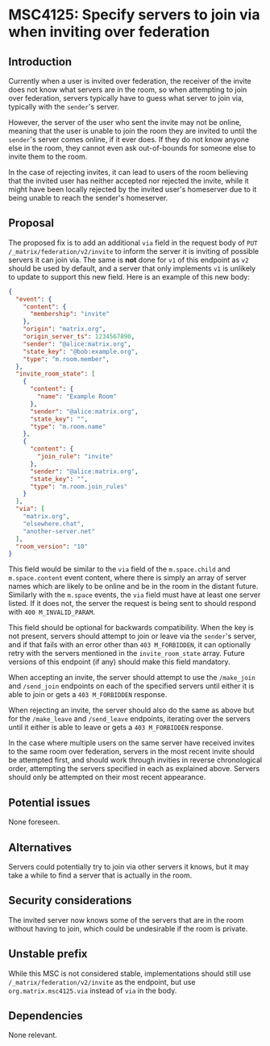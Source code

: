 # MSC4125: Specify servers to join via when inviting over federation

## Introduction

Currently when a user is invited over federation, the receiver of the invite does not know what servers
are in the room, so when attempting to join over federation, servers typically have to guess what server
to join via, typically with the `sender`'s server.

However, the server of the user who sent the invite may not be online, meaning that the user is unable to
join the room they are invited to until the `sender`'s server comes online, if it ever does. If they do not
know anyone else in the room, they cannot even ask out-of-bounds for someone else to invite them to the room.

In the case of rejecting invites, it can lead to users of the room believing that the invited user has neither
accepted nor rejected the invite, while it might have been locally rejected by the invited user's homeserver due
to it being unable to reach the sender's homeserver.

## Proposal

The proposed fix is to add an additional `via` field in the request body of `PUT /_matrix/federation/v2/invite`
to inform the server it is inviting of possible servers it can join via. The same is **not** done for `v1` of this
endpoint as `v2` should be used by default, and a server that only implements `v1` is unlikely to update to support
this new field. Here is an example of this new body:

```json
{
  "event": {
    "content": {
      "membership": "invite"
    },
    "origin": "matrix.org",
    "origin_server_ts": 1234567890,
    "sender": "@alice:matrix.org",
    "state_key": "@bob:example.org",
    "type": "m.room.member",
  },
  "invite_room_state": [
    {
      "content": {
        "name": "Example Room"
      },
      "sender": "@alice:matrix.org",
      "state_key": "",
      "type": "m.room.name"
    },
    {
      "content": {
        "join_rule": "invite"
      },
      "sender": "@alice:matrix.org",
      "state_key": "",
      "type": "m.room.join_rules"
    }
  ],
  "via": [
    "matrix.org",
    "elsewhere.chat",
    "another-server.net"
  ],
  "room_version": "10"
}
```

This field would be similar to the `via` field of the `m.space.child` and `m.space.content` event content,
where there is simply an array of server names which are likely to be online and be in the room in the distant
future. Similarly with the `m.space` events, the `via` field must have at least one server listed. If it does not,
the server the request is being sent to should respond with `400 M_INVALID_PARAM`.

This field should be optional for backwards compatibility. When the key is not present, servers should attempt
to join or leave via the `sender`'s server, and if that fails with an error other than `403 M_FORBIDDEN`, it can
optionally retry with the servers mentioned in the `invite_room_state` array. Future versions of this endpoint
(if any) should make this field mandatory.

When accepting an invite, the server should attempt to use the `/make_join` and `/send_join` endpoints on each
of the specified servers until either it is able to join or gets a `403 M_FORBIDDEN` response.

When rejecting an invite, the server should also do the same as above but for the `/make_leave` and `/send_leave`
endpoints, iterating over the servers until it either is able to leave or gets a `403 M_FORBIDDEN` response.

In the case where multiple users on the same server have received invites to the same room over federation, servers
in the most recent invite should be attempted first, and should work through invities in reverse chronological order,
attempting the servers specified in each as explained above. Servers should only be attempted on their most recent
appearance.

## Potential issues

None foreseen.

## Alternatives

Servers could potentially try to join via other servers it knows, but it may take a while to find a server that
is actually in the room.

## Security considerations

The invited server now knows some of the servers that are in the room without having to join, which could be
undesirable if the room is private.

## Unstable prefix

While this MSC is not considered stable, implementations should still use
`/_matrix/federation/v2/invite` as the endpoint, but use `org.matrix.msc4125.via` instead of `via` in the body.

## Dependencies

None relevant.
